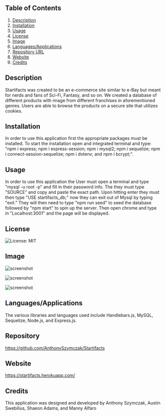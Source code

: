 ## Table of Contents
1. [Description](#description)
2. [Installation](#installation)
3. [Usage](#usage)
4. [License](#license)
5. [Image](#Image)
6. [Languages/Applications](#languages-applications)
7. [Repository URL](#repository-url)
8. [Website](#website)
10. [Credits](#credits)
## Description
Startifacts was created to be an e-commerce site similar to e-Bay but meant for nerds and fans of Sci-Fi, Fantasy, and so on. We created a database of different products with image from different franchises in aforementioned genres. Users are able to browse the products on a secure site that utilizes cookies.
## Installation
In order to use this application first the appropriate packages must be installed. To start the installation open and integrated terminal and type: "npm i express; npm i express-session; npm i mysql2; npm i sequelize; npm i connect-session-sequelize; npm i dotenv; and npm i bcrypt;".
## Usage
In order to use this application the User must open a terminal and type "mysql -u root -p" and fill in their password info. The they must type "SOURCE" and copy and paste the exact path. Upon hitting enter they must then type "USE startifacts_db;" now they can exit out of Mysql by typing "exit." They will then need to type "npm run seed" to seed the database followed by "npm start" to spin up the server. Then open chrome and type in "Localhost:3001" and the page will be displayed.
## License
![License: MIT](https://img.shields.io/badge/License-MIT-yellow.svg)
## Image
![screenshot](https://github.com/Mannyalfa/startifacts-group-project/blob/master/public/assets/images/Screenshot.jpg)

![screenshot](https://github.com/Mannyalfa/startifacts-group-project/blob/master/public/assets/images/screenshot-login.jpg)

![screenshot](https://github.com/Mannyalfa/startifacts-group-project/blob/master/public/assets/images/screenshot-shop.jpg)

## Languages/Applications
The various libraries and languages used include Handlebars.js, MySQL, Sequelize, Node.js, and Express.js.
## Repository 
https://github.com/AnthonySzymczak/Startifacts
## Website
https://startifacts.herokuapp.com/ 
## Credits
This application was designed and developed by Anthony Szymczak, Austin Swebilius, Shaeon Adams, and Manny Alfaro

